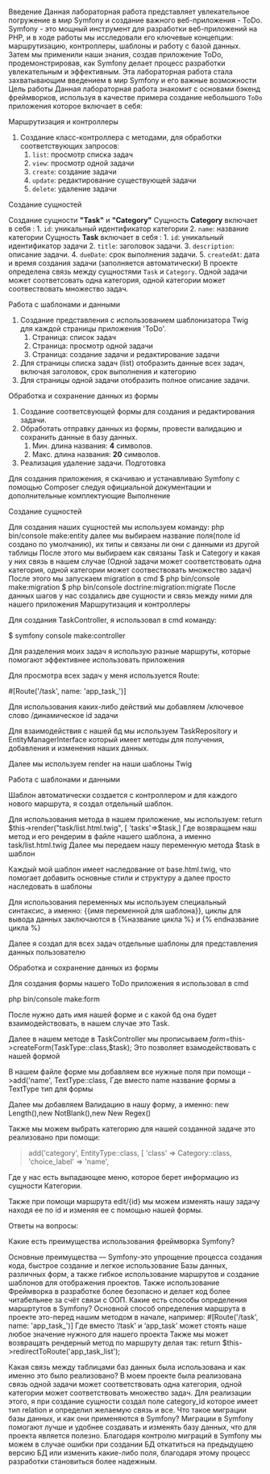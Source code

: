 Введение
Данная лабораторная работа представляет увлекательное погружение в мир Symfony и создание важного веб-приложения - ToDo. Symfony - это мощный инструмент для разработки веб-приложений на PHP, и в ходе работы мы исследовали его ключевые концепции: маршрутизацию, контроллеры, шаблоны и работу с базой данных. Затем мы применили наши знания, создав приложение ToDo, продемонстрировав, как Symfony делает процесс разработки увлекательным и эффективным. Эта лабораторная работа стала захватывающим введением в мир Symfony и его важные возможности
Цель работы
Данная лабораторная работа знакомит с основами бэкенд фреймворков, используя в качестве примера создание небольшого `ToDo` приложения которое включает в себя:

Маршрутизация и контроллеры

1. Создание класс-контроллера с методами, для обработки соответствующих запросов:
    1. `list`: просмотр списка задач
    2. `view`: просмотр одной задачи
    3. `create`: создание задачи
    4. `update`: редактирование существующей задачи
    5. `delete`: удаление задачи

Создание сущностей

 Создание сущности **"Task"** и **"Category"**
 	Сущность **Category** включает в себя :
        1. `id`: уникальный идентификатор категории
        2. `name`: название категории
 	Сущность **Task** включает в себя :
        1. `id`: уникальный идентификатор задачи 
        2. `title`: заголовок задачи.
        3. `description`: описание задачи.
        4. `dueDate`: срок выполнения задачи.
        5. `createdAt`: дата и время создания задачи (заполняется автоматически)
  В проекте определена связь между сущностями `Task` и `Category`. Одной задачи может соответсовать одна категория, одной категории может соотвествовать множество задач.

Работа с шаблонами и данными

1. Создание представления с использованием шаблонизатора Twig для каждой страницы приложения 'ToDo'.
    1. Страница: список задач
    2. Страница: просмотр одной задачи
    3. Страница: создание задачи и редактирование задачи
2. Для страницы списка задач (list) отобразить данные всех задач, включая заголовок, срок выполнения и категорию
3. Для страницы одной задачи отобразить полное описание задачи.

Обработка и сохранение данных из формы

1. Создание соответсвующей формы для создания и редактирования задачи.
2. Обработать отправку данных из формы, провести валидацию и сохранить данные в базу данных.
    1. Мин. длина названия: **4** символов.
    2. Макс. длина названия: **20** символов.
3. Реализация удаление задачи.
Подготовка

Для создания приложения, я скачиваю и устанавливаю Symfony с помощью Composer следуя официальной документации и дополнительные комплектующие
Выполнение

Создание сущностей

Для создания наших сущностей мы используем команду:
php bin/console make:entity 
далее мы выбираем название поля(поле id создано по умолчанию), их типы и связаны ли они с данными из другой таблицы
После этого мы выбираем как связаны Task и Category и какая у них связь в нашем случае (Одной задачи может соответствовать одна категория, одной категории может соотвествовать множество задач)
После этого мы запускаем migration в cmd
$ php bin/console make:migration
$ php bin/console doctrine:migration:migrate
После данных шагов у нас создались две сущности и связь между ними для нашего приложения
Маршрутизация и контроллеры

Для создания TaskController, я использовал в cmd команду:

$ symfony console make:controller

Для разделения моих задач я использую разные маршруты, которые помогают эффективнее использовать приложения

Для просмотра всех задач у меня используется Route:

#[Route('/task', name: 'app_task_')]

Для использования каких-либо действий мы добавляем /ключевое слово /динамическое id задачи

Для взаимодействия с нашей бд мы используем TaskRepository и EntityManagerInterface который имеет методы для получения, добавления и изменения наших данных.

Далее мы используем render на наши шаблоны Twig

Работа с шаблонами и данными

Шаблон автоматически создается с контроллером и для каждого нового маршрута, я создал отдельный шаблон.

Для использования метода в нашем приложение, мы используем:
return $this->render("task/list.html.twig", [
            'tasks'=>$task,]
Где возвращаем наш метод и его рендерим в файле нашего шаблона, а именно task/list.html.twig 
Далее мы передаем нашу переменную метода $task в шаблон 

Каждый мой шаблон имеет наследование от base.html.twig, что помогает добавить основные стили и структуру а далее просто наследовать в шаблоны 

Для использования переменных мы используем специальный синтаксис, а именно: {{имя переменной для шаблона}}, циклы для вывода данных заключаются в {%название цикла %} и {% endназвание цикла %}

Далее я создал для всех задач отдельные шаблоны для представления данных пользователю

Обработка и сохранение данных из формы

Для создания формы нашего  ToDo приложения я использовал в cmd

php bin/console make:form

После нужно дать имя нашей форме и с какой бд она будет взаимодействовать, в нашем случае это Task.

Далее в нашем методе в TaskController мы прописываем 
$form=$this->createForm(TaskType::class,$task);
Это позволяет взамодействовать с нашей формой

В нашем файле форме мы добавляем все нужные поля при помощи 
->add('name', TextType::class, 
Где вместо name название формы а TextType тип для формы

Далее мы добавляем Валидацию в нашу форму, а именно: new Length(),new NotBlank(),new New Regex()

Также мы можем выбрать категорию для нашей созданной задаче это реализовано при помощи:
>add('category', EntityType::class, [
                'class' => Category::class,
                'choice_label' => 'name',

 Где у нас есть выпадающее меню, которое берет информацию из сущности Категории.

 Также при помощи маршрута edit/{id} мы можем изменять нашу задачу находя ее по id и изменяя ее с помощью нашей формы.

Ответы на вопросы:

Какие есть преимущества использования фреймворка Symfony?

Основные преимущества — Symfony-это упрощение процесса создания кода, быстрое создание и легкое использование Базы данных, различных форм, а также гибкое использование маршрутов и создание шаблонов для отображения проектов. Также использование Фреймворка в разработке более безопасно и делает код более читабельнее за счёт связи с ООП.
  Какие есть способы определения маршртутов в Symfony?
Основной способ определения маршрута в проекте это-перед нашим методом в начале, например:
#[Route('/task', name: 'app_task_')]
Где вместо ‘/task’ и ‘app_task’ может стоять наше любое значение нужного для нашего проекта
Также мы может возвращать рендерный метод по маршруту делая так:
return $this->redirectToRoute('app_task_list');

Какая связь между таблицами баз данных была использована и как именно это было реализовано?
В моем проекте была реализована связь одной задачи может соответствовать одна категория, одной категории может соответствовать множество задач. Для реализации этого, я при создание сущности создал поле category_id которое имеет тип relation и определил желаемую связь и все.
Что такое миграции базы данных, и как они применяются в Symfony?
Миграции в Symfony помогают лучше и удобнее создавать и изменять базу данных, что для проекта является полезно. Благодаря контролю миграций в Symfony мы можем в случае ошибки при создании БД откатиться на предыдущею версию БД или изменить какие-либо поля, благодаря этому процесс разработки становиться более надежным.  
